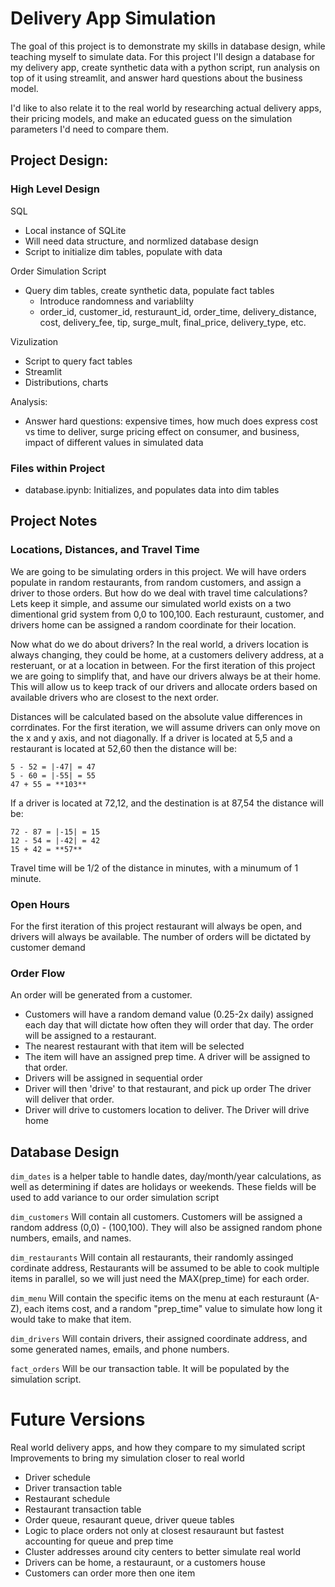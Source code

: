 # Delivery App Simulation
The goal of this project is to demonstrate my skills in database design, while teaching myself to simulate data. For this project I'll design a database for my delivery app, create synthetic data with a python script, run analysis on top of it using streamlit, and answer hard questions about the business model.

I'd like to also relate it to the real world by researching actual delivery apps, their pricing models, and make an educated guess on the simulation parameters I'd need to compare them.


## Project Design:
### High Level Design
SQL
- Local instance of SQLite
- Will need data structure, and normlized database design
- Script to initialize dim tables, populate with data


Order Simulation Script
- Query dim tables, create synthetic data, populate fact tables
  - Introduce randomness and variablilty
  - order_id, customer_id, resturaunt_id, order_time, delivery_distance, cost, delivery_fee, tip, surge_mult, final_price, delivery_type, etc. 

Vizulization 
- Script to query fact tables
- Streamlit
- Distributions, charts

Analysis:
- Answer hard questions: expensive times, how much does express cost vs time to deliver, surge pricing effect on consumer, and business, impact of different values in simulated data
### Files within Project
- database.ipynb: Initializes, and populates data into dim tables


## Project Notes

### Locations, Distances, and Travel Time
We are going to be simulating orders in this project. We will have orders populate in random restaurants, from random customers, and assign a driver to those orders. But how do we deal with travel time calculations? Lets keep it simple, and assume our simulated world exists on a two dimentional grid system from 0,0 to 100,100. Each resturaunt, customer, and drivers home can be assigned a random coordinate for their location. 

Now what do we do about drivers? In the real world, a drivers location is always changing, they could be home, at a customers delivery address, at a resteruant, or at a location in between. For the first iteration of this project we are going to simplify that, and have our drivers always be at their home. This will allow us to keep track of our drivers and allocate orders based on available drivers who are closest to the next order. 

Distances will be calculated based on the absolute value differences in corrdinates. For the first iteration, we will assume drivers can only move on the x and y axis, and not diagonally. 
If a driver is located at 5,5 and a restaurant is located at 52,60 then the distance will be:
```
5 - 52 = |-47| = 47
5 - 60 = |-55| = 55
47 + 55 = **103**
```

If a driver is located at 72,12, and the destination is at 87,54 the distance will be:
```
72 - 87 = |-15| = 15
12 - 54 = |-42| = 42
15 + 42 = **57**
```
Travel time will be 1/2 of the distance in minutes, with a minumum of 1 minute. 

### Open Hours
For the first iteration of this project restaurant will always be open, and drivers will always be available. The number of orders will be dictated by customer demand

### Order Flow
An order will be generated from a customer. 
- Customers will have a random demand value (0.25-2x daily) assigned each day that will dictate how often they will order that day. 
The order will be assigned to a restaurant. 
- The nearest restaurant with that item will be selected
- The item will have an assigned prep time. 
A driver will be assigned to that order.
- Drivers will be assigned in sequential order
- Driver will then 'drive' to that restaurant, and pick up order
The driver will deliver that order.
- Driver will drive to customers location to deliver. 
The Driver will drive home


## Database Design
`dim_dates` is a helper table to handle dates, day/month/year calculations, as well as determining if dates are holidays or weekends. These fields will be used to add variance to our order simulation script

`dim_customers` Will contain all customers. Customers will be assigned a random address (0,0) - (100,100). They will also be assigned random phone numbers, emails, and names.

`dim_restaurants` Will contain all restaurants, their randomly assinged cordinate address,  Restaurants will be assumed to be able to cook multiple items in parallel, so we will just need the MAX(prep_time) for each order. 

`dim_menu` Will contain the specific items on the menu at each resturaunt (A-Z), each items cost, and a random "prep_time" value to simulate how long it would take to make that item.

`dim_drivers` Will contain drivers, their assigned coordinate address, and some generated names, emails, and phone numbers. 

`fact_orders` Will be our transaction table. It will be populated by the simulation script.



# Future Versions
Real world delivery apps, and how they compare to my simulated script
Improvements to bring my simulation closer to real world
- Driver schedule
- Driver transaction table
- Restaurant schedule
- Restaurant transaction table
- Order queue, resaurant queue, driver queue tables
- Logic to place orders not only at closest resauraunt but fastest accounting for queue and prep time
- Cluster addresses around city centers to better simulate real world
- Drivers can be home, a restauraunt, or a customers house
- Customers can order more then one item
